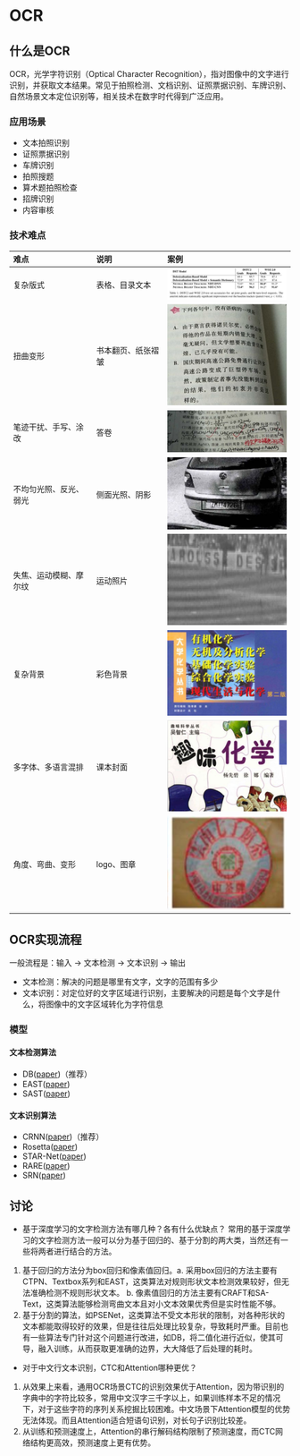 # OCR

## 什么是OCR
OCR，光学字符识别（Optical Character Recognition），指对图像中的文字进行识别，并获取文本结果。常见于拍照检测、文档识别、证照票据识别、车牌识别、
自然场景文本定位识别等，相关技术在数字时代得到广泛应用。


### 应用场景

- 文本拍照识别
- 证照票据识别
- 车牌识别
- 拍照搜题
- 算术题拍照检查
- 招牌识别
- 内容审核


### 技术难点

| 难点 | 说明 | 案例 |
| :------- | :--------- | :--------- |
| 复杂版式 | 表格、目录文本 | <img src="../../../docs/ocr/table_words.png" width="250" /> |
| 扭曲变形 | 书本翻页、纸张褶皱 | <img src="../../../docs/ocr/niuqu.png" width="250" /> |
| 笔迹干扰、手写、涂改 | 答卷 | <img src="../../../docs/ocr/hand_write.png" width="250" /> |
| 不均匀光照、反光、弱光 | 侧面光照、阴影 | <img src="../../../docs/ocr/fanguang.png" width="250" /> |
| 失焦、运动模糊、摩尔纹 | 运动照片 | <img src="../../../docs/ocr/moer.png" width="250" /> |
| 复杂背景 | 彩色背景 | <img src="../../../docs/ocr/complex_bg.png" width="250" /> |
| 多字体、多语言混排 | 课本封面 | <img src="../../../docs/ocr/fonts_words.png" width="250" /> |
| 角度、弯曲、变形 | logo、图章 | <img src="../../../docs/ocr/angles.png" width="250" /> |



## OCR实现流程

一般流程是：输入 -> 文本检测 -> 文本识别 -> 输出

- 文本检测：解决的问题是哪里有文字，文字的范围有多少
- 文本识别：对定位好的文字区域进行识别，主要解决的问题是每个文字是什么，将图像中的文字区域转化为字符信息

### 模型

#### 文本检测算法
- DB([paper](https://arxiv.org/abs/1911.08947))（推荐）
- EAST([paper](https://arxiv.org/abs/1704.03155))
- SAST([paper](https://arxiv.org/abs/1908.05498))

#### 文本识别算法
- CRNN([paper](https://arxiv.org/abs/1507.05717))（推荐）
- Rosetta([paper](https://arxiv.org/abs/1910.05085))
- STAR-Net([paper](http://www.bmva.org/bmvc/2016/papers/paper043/index.html))
- RARE([paper](https://arxiv.org/abs/1603.03915v1))
- SRN([paper](https://arxiv.org/abs/2003.12294))

## 讨论

- 基于深度学习的文字检测方法有哪几种？各有什么优缺点？
常用的基于深度学习的文字检测方法一般可以分为基于回归的、基于分割的两大类，当然还有一些将两者进行结合的方法。
1. 基于回归的方法分为box回归和像素值回归。a. 采用box回归的方法主要有CTPN、Textbox系列和EAST，这类算法对规则形状文本检测效果较好，但无法准确检测不规则形状文本。 b. 像素值回归的方法主要有CRAFT和SA-Text，这类算法能够检测弯曲文本且对小文本效果优秀但是实时性能不够。
2. 基于分割的算法，如PSENet，这类算法不受文本形状的限制，对各种形状的文本都能取得较好的效果，但是往往后处理比较复杂，导致耗时严重。目前也有一些算法专门针对这个问题进行改进，如DB，将二值化进行近似，使其可导，融入训练，从而获取更准确的边界，大大降低了后处理的耗时。

- 对于中文行文本识别，CTC和Attention哪种更优？
1. 从效果上来看，通用OCR场景CTC的识别效果优于Attention，因为带识别的字典中的字符比较多，常用中文汉字三千字以上，如果训练样本不足的情况下，对于这些字符的序列关系挖掘比较困难。中文场景下Attention模型的优势无法体现。而且Attention适合短语句识别，对长句子识别比较差。
2. 从训练和预测速度上，Attention的串行解码结构限制了预测速度，而CTC网络结构更高效，预测速度上更有优势。




